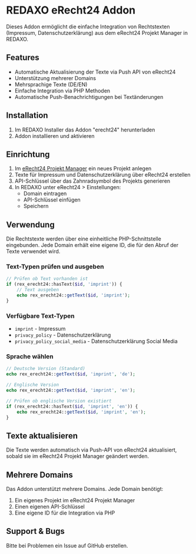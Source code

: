 # REDAXO eRecht24 Addon

Dieses Addon ermöglicht die einfache Integration von Rechtstexten (Impressum, Datenschutzerklärung) aus dem eRecht24 Projekt Manager in REDAXO.

## Features

- Automatische Aktualisierung der Texte via Push API von eRecht24
- Unterstützung mehrerer Domains
- Mehrsprachige Texte (DE/EN)
- Einfache Integration via PHP Methoden
- Automatische Push-Benachrichtigungen bei Textänderungen

## Installation

1. Im REDAXO Installer das Addon "erecht24" herunterladen
2. Addon installieren und aktivieren

## Einrichtung

1. Im [eRecht24 Projekt Manager](https://www.e-recht24.de/mitglieder/tools/projekt-manager/) ein neues Projekt anlegen
2. Texte für Impressum und Datenschutzerklärung über eRecht24 erstellen
3. API-Schlüssel über das Zahnradsymbol des Projekts generieren
4. In REDAXO unter eRecht24 > Einstellungen:
   - Domain eintragen
   - API-Schlüssel einfügen
   - Speichern

## Verwendung

Die Rechtstexte werden über eine einheitliche PHP-Schnittstelle eingebunden.
Jede Domain erhält eine eigene ID, die für den Abruf der Texte verwendet wird.

### Text-Typen prüfen und ausgeben

```php
// Prüfen ob Text vorhanden ist
if (rex_erecht24::hasText($id, 'imprint')) {
    // Text ausgeben
    echo rex_erecht24::getText($id, 'imprint');
}
```

### Verfügbare Text-Typen

- `imprint` - Impressum
- `privacy_policy` - Datenschutzerklärung
- `privacy_policy_social_media` - Datenschutzerklärung Social Media

### Sprache wählen

```php
// Deutsche Version (Standard)
echo rex_erecht24::getText($id, 'imprint', 'de');

// Englische Version
echo rex_erecht24::getText($id, 'imprint', 'en');

// Prüfen ob englische Version existiert
if (rex_erecht24::hasText($id, 'imprint', 'en')) {
    echo rex_erecht24::getText($id, 'imprint', 'en');
}
```

## Texte aktualisieren

Die Texte werden automatisch via Push-API von eRecht24 aktualisiert, sobald sie im eRecht24 Projekt Manager geändert werden.

## Mehrere Domains

Das Addon unterstützt mehrere Domains. Jede Domain benötigt:
1. Ein eigenes Projekt im eRecht24 Projekt Manager
2. Einen eigenen API-Schlüssel
3. Eine eigene ID für die Integration via PHP

## Support & Bugs

Bitte bei Problemen ein Issue auf GitHub erstellen.